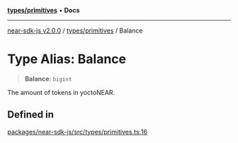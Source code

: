 [**types/primitives**](../README.md) • **Docs**

***

[near-sdk-js v2.0.0](../../../packages.md) / [types/primitives](../README.md) / Balance

# Type Alias: Balance

> **Balance**: `bigint`

The amount of tokens in yoctoNEAR.

## Defined in

[packages/near-sdk-js/src/types/primitives.ts:16](https://github.com/dim-daskalov/near-sdk-js/blob/55c8ffce45a02e867988513feedc0b7da3bce940/packages/near-sdk-js/src/types/primitives.ts#L16)
